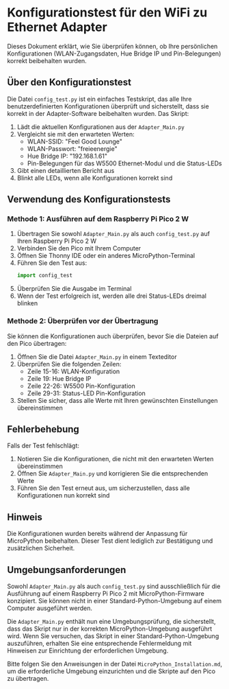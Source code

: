 # Konfigurationstest für den WiFi zu Ethernet Adapter

Dieses Dokument erklärt, wie Sie überprüfen können, ob Ihre persönlichen Konfigurationen (WLAN-Zugangsdaten, Hue Bridge IP und Pin-Belegungen) korrekt beibehalten wurden.

## Über den Konfigurationstest

Die Datei `config_test.py` ist ein einfaches Testskript, das alle Ihre benutzerdefinierten Konfigurationen überprüft und sicherstellt, dass sie korrekt in der Adapter-Software beibehalten wurden. Das Skript:

1. Lädt die aktuellen Konfigurationen aus der `Adapter_Main.py`
2. Vergleicht sie mit den erwarteten Werten:
   - WLAN-SSID: "Feel Good Lounge"
   - WLAN-Passwort: "freieenergie"
   - Hue Bridge IP: "192.168.1.61"
   - Pin-Belegungen für das W5500 Ethernet-Modul und die Status-LEDs
3. Gibt einen detaillierten Bericht aus
4. Blinkt alle LEDs, wenn alle Konfigurationen korrekt sind

## Verwendung des Konfigurationstests

### Methode 1: Ausführen auf dem Raspberry Pi Pico 2 W

1. Übertragen Sie sowohl `Adapter_Main.py` als auch `config_test.py` auf Ihren Raspberry Pi Pico 2 W
2. Verbinden Sie den Pico mit Ihrem Computer
3. Öffnen Sie Thonny IDE oder ein anderes MicroPython-Terminal
4. Führen Sie den Test aus:
   ```python
   import config_test
   ```
5. Überprüfen Sie die Ausgabe im Terminal
6. Wenn der Test erfolgreich ist, werden alle drei Status-LEDs dreimal blinken

### Methode 2: Überprüfen vor der Übertragung

Sie können die Konfigurationen auch überprüfen, bevor Sie die Dateien auf den Pico übertragen:

1. Öffnen Sie die Datei `Adapter_Main.py` in einem Texteditor
2. Überprüfen Sie die folgenden Zeilen:
   - Zeile 15-16: WLAN-Konfiguration
   - Zeile 19: Hue Bridge IP
   - Zeile 22-26: W5500 Pin-Konfiguration
   - Zeile 29-31: Status-LED Pin-Konfiguration
3. Stellen Sie sicher, dass alle Werte mit Ihren gewünschten Einstellungen übereinstimmen

## Fehlerbehebung

Falls der Test fehlschlägt:

1. Notieren Sie die Konfigurationen, die nicht mit den erwarteten Werten übereinstimmen
2. Öffnen Sie `Adapter_Main.py` und korrigieren Sie die entsprechenden Werte
3. Führen Sie den Test erneut aus, um sicherzustellen, dass alle Konfigurationen nun korrekt sind

## Hinweis

Die Konfigurationen wurden bereits während der Anpassung für MicroPython beibehalten. Dieser Test dient lediglich zur Bestätigung und zusätzlichen Sicherheit.

## Umgebungsanforderungen

Sowohl `Adapter_Main.py` als auch `config_test.py` sind ausschließlich für die Ausführung auf einem Raspberry Pi Pico 2 mit MicroPython-Firmware konzipiert. Sie können nicht in einer Standard-Python-Umgebung auf einem Computer ausgeführt werden.

Die `Adapter_Main.py` enthält nun eine Umgebungsprüfung, die sicherstellt, dass das Skript nur in der korrekten MicroPython-Umgebung ausgeführt wird. Wenn Sie versuchen, das Skript in einer Standard-Python-Umgebung auszuführen, erhalten Sie eine entsprechende Fehlermeldung mit Hinweisen zur Einrichtung der erforderlichen Umgebung.

Bitte folgen Sie den Anweisungen in der Datei `MicroPython_Installation.md`, um die erforderliche Umgebung einzurichten und die Skripte auf den Pico zu übertragen.
